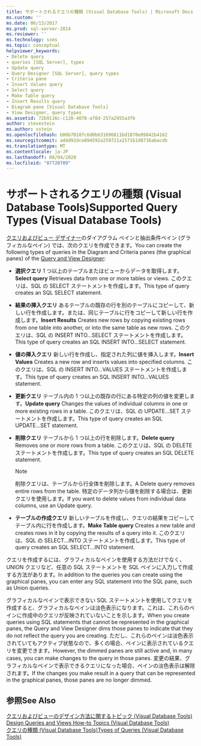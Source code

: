 ```yaml
---
title: サポートされるクエリの種類 (Visual Database Tools) | Microsoft Docs
ms.custom: ''
ms.date: 06/13/2017
ms.prod: sql-server-2014
ms.reviewer: ''
ms.technology: ssms
ms.topic: conceptual
helpviewer_keywords:
- Delete query
- queries [SQL Server], types
- Update query
- Query Designer [SQL Server], query types
- Criteria pane
- Insert Values query
- Select query
- Make Table query
- Insert Results query
- Diagram pane [Visual Database Tools]
- View Designer, query types
ms.assetid: 72b9116c-c128-4078-a78d-257a2955a3f6
author: stevestein
ms.author: sstein
ms.openlocfilehash: b00b7018fc6d0b631696811bd1870e09842b4162
ms.sourcegitcommit: ad4d92dce894592a259721a1571b1d8736abacdb
ms.translationtype: MT
ms.contentlocale: ja-JP
ms.lasthandoff: 08/04/2020
ms.locfileid: "87720709"
---
```

# <a name="supported-query-types-visual-database-tools"></a><span data-ttu-id="2d1d3-102">サポートされるクエリの種類 (Visual Database Tools)</span><span class="sxs-lookup"><span data-stu-id="2d1d3-102">Supported Query Types (Visual Database Tools)</span></span>
  <span data-ttu-id="2d1d3-103">[クエリおよびビュー デザイナー](visual-database-tools.md)のダイアグラム ペインと抽出条件ペイン (グラフィカルなペイン) では、次のクエリを作成できます。</span><span class="sxs-lookup"><span data-stu-id="2d1d3-103">You can create the following types of queries in the Diagram and Criteria panes (the graphical panes) of the [Query and View Designer](visual-database-tools.md):</span></span>  
  
-   <span data-ttu-id="2d1d3-104">**選択クエリ** 1 つ以上のテーブルまたはビューからデータを取得します。</span><span class="sxs-lookup"><span data-stu-id="2d1d3-104">**Select query** Retrieves data from one or more tables or views.</span></span> <span data-ttu-id="2d1d3-105">このクエリは、SQL の SELECT ステートメントを作成します。</span><span class="sxs-lookup"><span data-stu-id="2d1d3-105">This type of query creates an SQL SELECT statement.</span></span>  
  
-   <span data-ttu-id="2d1d3-106">**結果の挿入クエリ** あるテーブルの既存の行を別のテーブルにコピーして、新しい行を作成します。または、同じテーブルに行をコピーして新しい行を作成します。</span><span class="sxs-lookup"><span data-stu-id="2d1d3-106">**Insert Results** Creates new rows by copying existing rows from one table into another, or into the same table as new rows.</span></span> <span data-ttu-id="2d1d3-107">このクエリは、SQL の INSERT INTO...SELECT ステートメントを作成します。</span><span class="sxs-lookup"><span data-stu-id="2d1d3-107">This type of query creates an SQL INSERT INTO...SELECT statement.</span></span>  
  
-   <span data-ttu-id="2d1d3-108">**値の挿入クエリ** 新しい行を作成し、指定された列に値を挿入します。</span><span class="sxs-lookup"><span data-stu-id="2d1d3-108">**Insert Values** Creates a new row and inserts values into specified columns.</span></span> <span data-ttu-id="2d1d3-109">このクエリは、SQL の INSERT INTO...VALUES ステートメントを作成します。</span><span class="sxs-lookup"><span data-stu-id="2d1d3-109">This type of query creates an SQL INSERT INTO...VALUES statement.</span></span>  
  
-   <span data-ttu-id="2d1d3-110">**更新クエリ** テーブル内の 1 つ以上の既存の行にある特定の列の値を変更します。</span><span class="sxs-lookup"><span data-stu-id="2d1d3-110">**Update query** Changes the values of individual columns in one or more existing rows in a table.</span></span> <span data-ttu-id="2d1d3-111">このクエリは、SQL の UPDATE...SET ステートメントを作成します。</span><span class="sxs-lookup"><span data-stu-id="2d1d3-111">This type of query creates an SQL UPDATE...SET statement.</span></span>  
  
-   <span data-ttu-id="2d1d3-112">**削除クエリ** テーブルから 1 つ以上の行を削除します。</span><span class="sxs-lookup"><span data-stu-id="2d1d3-112">**Delete query** Removes one or more rows from a table.</span></span> <span data-ttu-id="2d1d3-113">このクエリは、SQL の DELETE ステートメントを作成します。</span><span class="sxs-lookup"><span data-stu-id="2d1d3-113">This type of query creates an SQL DELETE statement.</span></span>  
  
    > [!NOTE]  
    >  <span data-ttu-id="2d1d3-114">削除クエリは、テーブルから行全体を削除します。</span><span class="sxs-lookup"><span data-stu-id="2d1d3-114">A Delete query removes entire rows from the table.</span></span> <span data-ttu-id="2d1d3-115">特定のデータ列から値を削除する場合は、更新クエリを使用します。</span><span class="sxs-lookup"><span data-stu-id="2d1d3-115">If you want to delete values from individual data columns, use an Update query.</span></span>  
  
-   <span data-ttu-id="2d1d3-116">**テーブルの作成クエリ** 新しいテーブルを作成し、クエリの結果をコピーしてテーブル内に行を作成します。</span><span class="sxs-lookup"><span data-stu-id="2d1d3-116">**Make Table query** Creates a new table and creates rows in it by copying the results of a query into it.</span></span> <span data-ttu-id="2d1d3-117">このクエリは、SQL の SELECT...INTO ステートメントを作成します。</span><span class="sxs-lookup"><span data-stu-id="2d1d3-117">This type of query creates an SQL SELECT...INTO statement.</span></span>  
  
 <span data-ttu-id="2d1d3-118">クエリを作成するには、グラフィカルなペインを使用する方法だけでなく、UNION クエリなど、任意の SQL ステートメントを SQL ペインに入力して作成する方法があります。</span><span class="sxs-lookup"><span data-stu-id="2d1d3-118">In addition to the queries you can create using the graphical panes, you can enter any SQL statement into the SQL pane, such as Union queries.</span></span>  
  
 <span data-ttu-id="2d1d3-119">グラフィカルなペインで表示できない SQL ステートメントを使用してクエリを作成すると、グラフィカルなペインは淡色表示になります。これは、これらのペインに作成中のクエリが反映されていないことを示します。</span><span class="sxs-lookup"><span data-stu-id="2d1d3-119">When you create queries using SQL statements that cannot be represented in the graphical panes, the Query and View Designer dims those panes to indicate that they do not reflect the query you are creating.</span></span> <span data-ttu-id="2d1d3-120">ただし、これらのペインは淡色表示されていてもアクティブ状態なので、多くの場合、ペインに表示されているクエリを変更できます。</span><span class="sxs-lookup"><span data-stu-id="2d1d3-120">However, the dimmed panes are still active and, in many cases, you can make changes to the query in those panes.</span></span> <span data-ttu-id="2d1d3-121">変更の結果、グラフィカルなペインで表示できるクエリになった場合、ペインの淡色表示は解除されます。</span><span class="sxs-lookup"><span data-stu-id="2d1d3-121">If the changes you make result in a query that can be represented in the graphical panes, those panes are no longer dimmed.</span></span>  
  
## <a name="see-also"></a><span data-ttu-id="2d1d3-122">参照</span><span class="sxs-lookup"><span data-stu-id="2d1d3-122">See Also</span></span>  
 <span data-ttu-id="2d1d3-123">[クエリおよびビューのデザイン方法に関するトピック &#40;Visual Database Tools&#41;](design-queries-and-views-how-to-topics-visual-database-tools.md) </span><span class="sxs-lookup"><span data-stu-id="2d1d3-123">[Design Queries and Views How-to Topics &#40;Visual Database Tools&#41;](design-queries-and-views-how-to-topics-visual-database-tools.md) </span></span>  
 [<span data-ttu-id="2d1d3-124">クエリの種類 (Visual Database Tools)</span><span class="sxs-lookup"><span data-stu-id="2d1d3-124">Types of Queries &#40;Visual Database Tools&#41;</span></span>](types-of-queries-visual-database-tools.md)  
  
  
